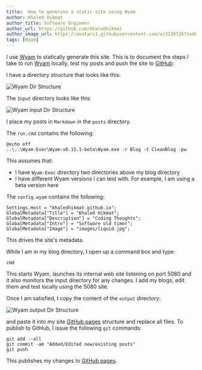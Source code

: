 ```yaml
---
title:  How to generate a static site using Wyam
author: Khaled Hikmat
author_title: Software Engineer
author_url: https://github.com/khaledhikmat
author_image_url: https://avatars1.githubusercontent.com/u/3119726?s=400&u=090899e7b366dd702f9d0d5e483f20089010b25c&v=4
tags: [Wyam]
---
```


I use [Wyam](https://wyam.io/) to statically generate this site. This is to document the steps I take to run [Wyam](https://wyam.io/) locally, test my posts and push the site to [GitHub](https://www.github.com):

I have a directory structure that looks like this:

![Wyam Dir Structure](https://mosaicapi.blob.core.windows.net/images/1788cf26-c285-4f7b-b9ad-da65f73574b6.png)

The `Input` directory looks like this:

![Wyam input Dir Structure](https://mosaicapi.blob.core.windows.net/images/5cbc7cab-bd19-4e81-af36-ce2b8cb3157c.png)
 

I place my posts in `Markdown` in the `posts` directory.

The `run.cmd` contains the following:

```
@echo off
..\..\Wyam-Exec\Wyam-v0.15.1-beta\Wyam.exe -r Blog -t CleanBlog -pw
```

This assumes that:
- I have `Wyam-Exec` directory two directories above my blog directory 
- I have different Wyam versions I can test with. For example, I am using a beta version here

The `config.wyam` contains the following:

```
Settings.Host = "khaledhikmat.github.io";
GlobalMetadata["Title"] = "Khaled Hikmat";
GlobalMetadata["Description"] = "Coding Thoughts";
GlobalMetadata["Intro"] = "Software old timer";
GlobalMetadata["Image"] = "images/liquid.jpg";
```

This drives the site's metadata.

While I am in my blog directory, I open up a command box and type:

```
cmd
```

This starts Wyam, launches its internal web site listening on port 5080 and it also monitors the input directory for any changes. I add my blogs, edit them and test locally using the 5080 site. 

Once I am satisfied, I copy the content of the `output` directory:

![Wyam output Dir Structure](https://mosaicapi.blob.core.windows.net/images/949ce5de-3540-460f-ae44-b82ae6bda923.png)

and paste it into my site [GitHub pages](https://pages.github.com/) structure and replace all files. To publish to GitHub, I issue the following `git` commands:

```
git add --all
git commit -am "Added/Edited new/existing posts"
git push
``` 

This publishes my changes to [GitHub pages](https://pages.github.com/). 
